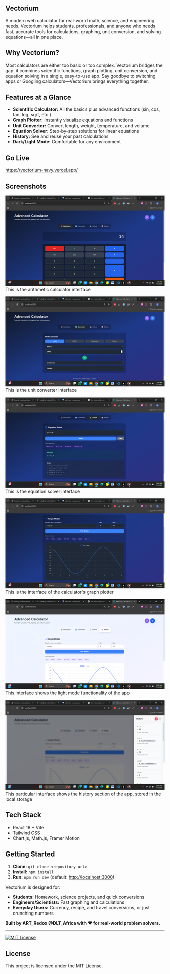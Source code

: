 ## Vectorium

A modern web calculator for real-world math, science, and engineering needs. Vectorium helps students, professionals, and anyone who needs fast, accurate tools for calculations, graphing, unit conversion, and solving equations—all in one place.


## Why Vectorium?
Most calculators are either too basic or too complex. Vectorium bridges the gap: it combines scientific functions, graph plotting, unit conversion, and equation solving in a single, easy-to-use app. Say goodbye to switching apps or Googling calculators—Vectorium brings everything together.






 ## Features at a Glance

- **Scientific Calculator:** All the basics plus advanced functions (sin, cos, tan, log, sqrt, etc.)
- **Graph Plotter:** Instantly visualize equations and functions
- **Unit Converter:** Convert length, weight, temperature, and volume
- **Equation Solver:** Step-by-step solutions for linear equations
- **History:** See and reuse your past calculations
- **Dark/Light Mode:** Comfortable for any environment

## Go Live
https://vectorium-navy.vercel.app/

## Screenshots

![screenshot](/public/Screenshot%20(23).png)
This is the arithmetic calculator interface

![screenshot](/public/Screenshot%20(24).png)
This is the unit converter interface

![screenshot](/public/Screenshot%20(25).png)
This is the equation solver interface

![screenshot](/public/Screenshot%20(26).png)
This is the interface of the calculator's graph plotter

![screenshot](/public/Screenshot%20(27).png)
This interface shows the light mode functionality of the app

![screenshot](/public/Screenshot%20(28).png)
This particular interface shows the history section of the app, stored in the local storage




## Tech Stack
- React 18 + Vite
- Tailwind CSS
- Chart.js, Math.js, Framer Motion



## Getting Started
1. **Clone:** `git clone <repository-url>`
2. **Install:** `npm install`
3. **Run:** `npm run dev` (default: [http://localhost:3000](http://localhost:3000))




Vectorium is designed for:
- **Students:** Homework, science projects, and quick conversions
- **Engineers/Scientists:** Fast graphing and calculations
- **Everyday Users:** Currency, recipe, and travel conversions, or just crunching numbers





**Built by ART_Redox @DLT_Africa with ❤️ for real-world problem solvers.**

---

[![MIT License](https://img.shields.io/badge/license-MIT-blue.svg)](LICENSE)

## License
This project is licensed under the MIT License.
